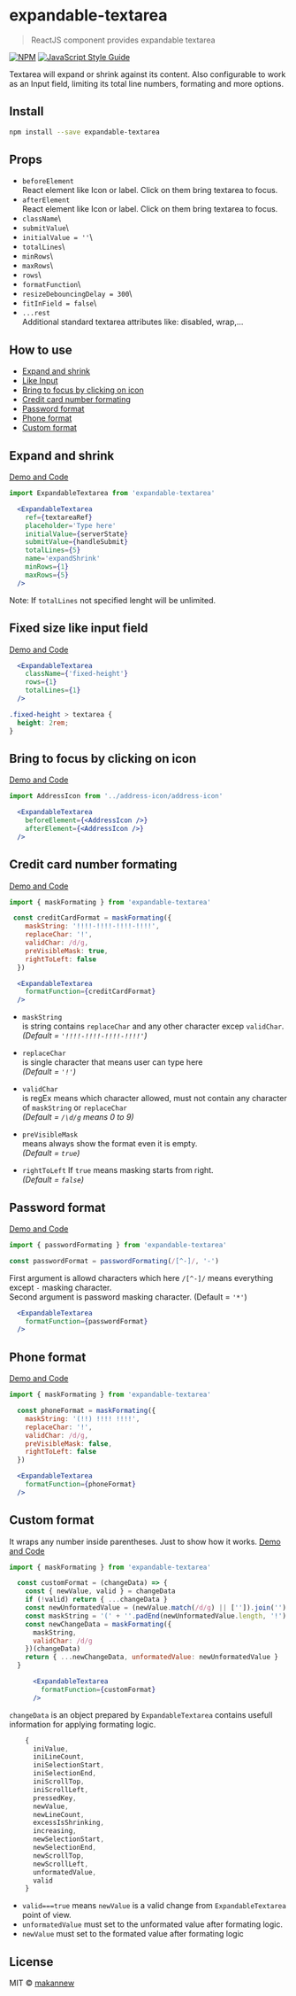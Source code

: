 # expandable-textarea




> ReactJS component provides expandable textarea

[![NPM](https://img.shields.io/npm/v/expandable-textarea.svg)](https://www.npmjs.com/package/expandable-textarea) [![JavaScript Style Guide](https://img.shields.io/badge/code_style-standard-brightgreen.svg)](https://standardjs.com)

Textarea will expand or shrink against its content. Also configurable to work as an Input field, limiting its total line numbers, formating and more options.

## Install

```bash
npm install --save expandable-textarea
```

## Props
- `beforeElement`\
  React element like Icon or label. Click on them bring textarea to focus.
- `afterElement`\
  React element like Icon or label. Click on them bring textarea to focus.
- `className`\
- `submitValue`\
- `initialValue = ''`\
- `totalLines`\
- `minRows`\
- `maxRows`\
- `rows`\
- `formatFunction`\
- `resizeDebouncingDelay = 300`\
- `fitInField = false`\
- `...rest`\
Additional standard textarea attributes like: disabled, wrap,...


## How to use
- [Expand and shrink](https://github.com/makannew/expandable-textarea/blob/master/README.md#expand-and-shrink)
- [Like Input](https://github.com/makannew/expandable-textarea/blob/master/README.md#fixed-size-like-input-field)
- [Bring to focus by clicking on icon](https://github.com/makannew/expandable-textarea/blob/master/README.md#bring-to-focus-by-clicking-on-icon)
- [Credit card number formating](https://github.com/makannew/expandable-textarea/blob/master/README.md#credit-card-number-formating)
- [Password format](https://github.com/makannew/expandable-textarea/blob/master/README.md#password-format)
- [Phone format](https://github.com/makannew/expandable-textarea/blob/master/README.md#phone-format)
- [Custom format](https://github.com/makannew/expandable-textarea/blob/master/README.md#custom-format)

## Expand and shrink 

[Demo and Code](https://makannew.github.io/expandable-textarea/#/)
```jsx
import ExpandableTextarea from 'expandable-textarea'
```
```jsx
  <ExpandableTextarea
    ref={textareaRef}
    placeholder='Type here'
    initialValue={serverState}
    submitValue={handleSubmit}
    totalLines={5}
    name='expandShrink'
    minRows={1}
    maxRows={5}
  />
```
Note: If `totalLines` not specified lenght will be unlimited.

## Fixed size like input field 

[Demo and Code](https://makannew.github.io/expandable-textarea/#/input-like-field)
```jsx
  <ExpandableTextarea
    className={'fixed-height'}
    rows={1}
    totalLines={1}
  />
```
```css
.fixed-height > textarea {
  height: 2rem;
}
```
## Bring to focus by clicking on icon 

[Demo and Code](https://makannew.github.io/expandable-textarea/#/focus-by-icon)
```jsx
import AddressIcon from '../address-icon/address-icon'
```
```jsx
  <ExpandableTextarea
    beforeElement={<AddressIcon />}
    afterElement={<AddressIcon />}
  />
```

## Credit card number formating 

[Demo and Code](https://makannew.github.io/expandable-textarea/#/credit-card-format)
```jsx
import { maskFormating } from 'expandable-textarea'
```
```jsx
 const creditCardFormat = maskFormating({
    maskString: '!!!!-!!!!-!!!!-!!!!',
    replaceChar: '!',
    validChar: /d/g,
    preVisibleMask: true,
    rightToLeft: false
  })
```
```jsx
  <ExpandableTextarea
    formatFunction={creditCardFormat}
  />
```
- `maskString`\
  is string contains `replaceChar` and any other character excep `validChar`.\
  _(Default = `'!!!!-!!!!-!!!!-!!!!'`)_
  
- `replaceChar`\
  is single character that means user can type here\
  _(Default = `'!'`)_
- `validChar`\
  is regEx means which character allowed, must not contain any character of `maskString` or `replaceChar`\
  _(Default = `/\d/g` means 0 to 9)_
- `preVisibleMask`\
  means always show the format even it is empty. \
  _(Default = `true`)_
- `rightToLeft` If `true` means masking starts from right. \
  _(Default = `false`)_

## Password format

[Demo and Code](https://makannew.github.io/expandable-textarea/#/password-format)
```jsx
import { passwordFormating } from 'expandable-textarea'
```
```jsx
const passwordFormat = passwordFormating(/[^-]/, '-')
```
First argument is allowd characters which here `/[^-]/` means everything except `-` masking character.\
Second argument is password masking character. (Default = `'*'`)
```jsx
  <ExpandableTextarea
    formatFunction={passwordFormat}
  />
```

## Phone format

[Demo and Code](https://makannew.github.io/expandable-textarea/#/phone-format)
```jsx
import { maskFormating } from 'expandable-textarea'
```
```jsx
  const phoneFormat = maskFormating({
    maskString: '(!!) !!!! !!!!',
    replaceChar: '!',
    validChar: /d/g,
    preVisibleMask: false,
    rightToLeft: false
  })
```
```jsx
  <ExpandableTextarea
    formatFunction={phoneFormat}
  />
```

## Custom format

It wraps any number inside parentheses. Just to show how it works.
[Demo and Code](https://makannew.github.io/expandable-textarea/#/custom-format)
```jsx
import { maskFormating } from 'expandable-textarea'
```
```jsx
  const customFormat = (changeData) => {
    const { newValue, valid } = changeData
    if (!valid) return { ...changeData }
    const newUnformatedValue = (newValue.match(/d/g) || ['']).join('')
    const maskString = '(' + ''.padEnd(newUnformatedValue.length, '!') + ')'
    const newChangeData = maskFormating({
      maskString,
      validChar: /d/g
    })(changeData)
    return { ...newChangeData, unformatedValue: newUnformatedValue }
  }
```
```jsx
      <ExpandableTextarea
        formatFunction={customFormat}
      />
```
`changeData` is an object prepared by `ExpandableTextarea` contains usefull information for applying formating logic.
```jsx
    {
      iniValue,
      iniLineCount,
      iniSelectionStart,
      iniSelectionEnd,
      iniScrollTop,
      iniScrollLeft,
      pressedKey,
      newValue,
      newLineCount,
      excessIsShrinking,
      increasing,
      newSelectionStart,
      newSelectionEnd,
      newScrollTop,
      newScrollLeft,
      unformatedValue,
      valid
    }
```
- `valid===true` means `newValue` is a valid change from `ExpandableTextarea` point of view.
- `unformatedValue` must set to the unformated value after formating logic.
- `newValue` must set to the formated value after formating logic 

## License

MIT © [makannew](https://github.com/makannew)
